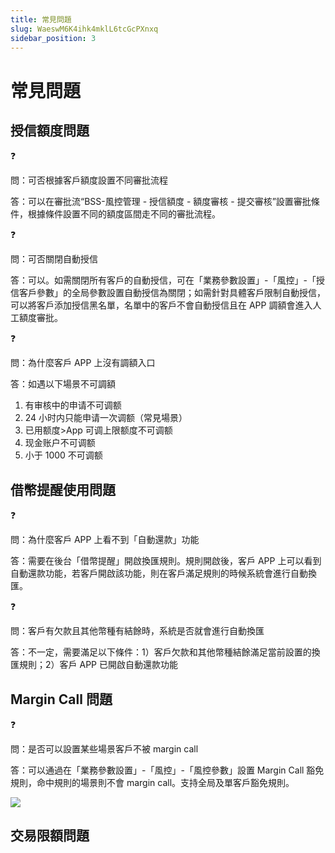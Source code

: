 ```yaml
---
title: 常見問題
slug: WaeswM6K4ihk4mklL6tcGcPXnxq
sidebar_position: 3
---
```



# 常見問題

## 授信額度問題

<div class="callout callout-bg-2 callout-border-2">
<div class='callout-emoji'>❓</div>
<p>問：可否根據客戶額度設置不同審批流程</p>
</div>

答：可以在審批流“BSS-風控管理 - 授信額度 - 額度審核 - 提交審核”設置審批條件，根據條件設置不同的額度區間走不同的審批流程。

<div class="callout callout-bg-2 callout-border-2">
<div class='callout-emoji'>❓</div>
<p>問：可否關閉自動授信</p>
</div>

答：可以。如需關閉所有客戶的自動授信，可在「業務參數設置」-「風控」-「授信客戶參數」的全局參數設置自動授信為關閉；如需針對具體客戶限制自動授信，可以將客戶添加授信黑名單，名單中的客戶不會自動授信且在 APP 調額會進入人工額度審批。

<div class="callout callout-bg-2 callout-border-2">
<div class='callout-emoji'>❓</div>
<p>問：為什麼客戶 APP 上沒有調額入口</p>
</div>

答：如遇以下場景不可調額

1. 有审核中的申请不可调额
2. 24 小时内只能申请一次调额（常見場景）
3. 已用额度&gt;App 可调上限额度不可调额
4. 现金账户不可调额
5. 小于 1000 不可调额

## 借幣提醒使用問題

<div class="callout callout-bg-2 callout-border-2">
<div class='callout-emoji'>❓</div>
<p>問：為什麼客戶 APP 上看不到「自動還款」功能</p>
</div>

答：需要在後台「借幣提醒」開啟換匯規則。規則開啟後，客戶 APP 上可以看到自動還款功能，若客戶開啟該功能，則在客戶滿足規則的時候系統會進行自動換匯。

<div class="callout callout-bg-2 callout-border-2">
<div class='callout-emoji'>❓</div>
<p>問：客戶有欠款且其他幣種有結餘時，系統是否就會進行自動換匯</p>
</div>

答：不一定，需要滿足以下條件：1）客戶欠款和其他幣種結餘滿足當前設置的換匯規則；2）客戶 APP 已開啟自動還款功能

## Margin Call 問題

<div class="callout callout-bg-2 callout-border-2">
<div class='callout-emoji'>❓</div>
<p>問：是否可以設置某些場景客戶不被 margin call</p>
</div>

答：可以通過在「業務參數設置」-「風控」-「風控參數」設置 Margin Call 豁免規則，命中規則的場景則不會 margin call。支持全局及單客戶豁免規則。

<img src="/assets/SI78bT8smor9fnx46phc8kginVd.png" src-width="3250" src-height="672" align="center"/>

## 交易限額問題

